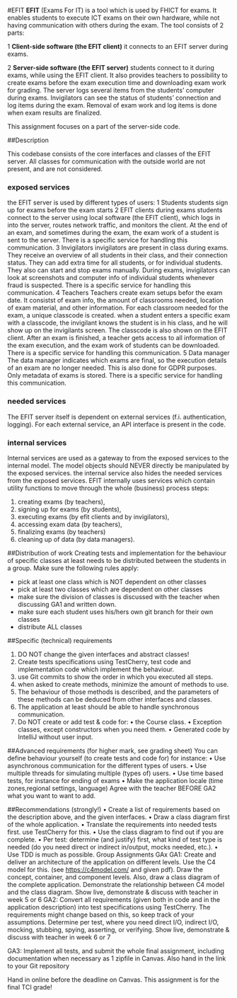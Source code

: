 #EFIT
**EFIT** (Exams For IT) is a tool which is used by FHICT for exams. It enables students to execute ICT exams on their own hardware, while not having communication with others during the exam.
The tool consists of 2 parts:

1 **Client-side software (the EFIT client)** it connects to an EFIT server during exams.

2 **Server-side software (the EFIT server)** students connect to it during exams, while using the EFIT client. It also provides teachers to possibility to create exams before the exam execution time and downloading exam work for grading. The server logs several items from the students’ computer during exams. Invigilators can see the status of students’ connection and log items during the exam. Removal of exam work and log items is done when exam results are finalized.

This assignment focuses on a part of the server-side code.


##Description

This codebase consists of the core interfaces and classes of the EFIT server. All classes for communication with the outside world are not present, and are not considered.

### exposed services
the EFIT server is used by different types of users:
1 Students
students sign up for exams before the exam starts
2 EFIT clients
during exams students connect to the server using local software (the EFIT client), which logs in into the server, routes network traffic, and monitors the client. 
At the end of an exam, and sometimes during the exam, the exam work of a student is sent to the server. There is a specific service for handling this communication.
3 Invigilators
invigilators are present in class during exams. They receive an overview of all students in their class, and their connection status. They can add extra time for all students,
or for individual students. They also can start and stop exams manually. During exams, invigilators can look at screenshots and computer info of individual students
whenever fraud is suspected. There is a specific service for handling this communication.
4 Teachers
Teachers create exam setups befor the exam date. It consistst of exam info, the amount of classrooms needed, location of exam material, and other information. For each classroom
needed for the exam, a unique classcode is created. when a student enters a specific exam with a classcode, the invigilant knows the student is in his class, 
and he will show up on the invigilants screen. The classcode is also shown on the EFIT client. 
After an exam is finished, a teacher gets access to all information of the exam execution, and the exam work of students can be downloaded.
There is a specific service for handling this communication.
5 Data manager
The data manager indicates which exams are final, so the execution details of an exam are no longer needed. This is also done for GDPR purposes. 
Only metadata of exams is stored. There is a specific service for handling this communication.

### needed services
The EFIT server itself is dependent on external services (f.i. authentication, logging). For each external service, an API interface is present in the code.

### internal services
Internal services are used as a gateway to from the exposed services to the internal model. The model objects should NEVER directly be manipulated by the exposed services.
the internal service also hides the needed services from the exposed services.
EFIT internally uses services which contain utility functions to move through the whole (business) process steps: 
1. creating exams (by teachers), 
2. signing up for exams (by students), 
3. executing exams (by efit clients and by invigilators), 
4. accessing exam data (by teachers), 
5. finalizing exams (by teachers)
6. cleaning up of data (by data managers).


##Distribution of work
Creating tests and implementation for the behaviour of specific classes at least needs to be distributed between the students in a group. Make sure the following rules apply:
* pick at least one class which is NOT dependent on other classes
* pick at least two classes which are dependent on other classes
* make sure the division of classes is discussed with the teacher when discussing GA1 and written down.
* make sure each student uses his/hers own git branch for their own classes
* distribute ALL classes


##Specific (technical) requirements
1. DO NOT change the given interfaces and abstract classes!
2. Create tests specifications using TestCherry, test code and implementation code which implement the behaviour.
3. use Git commits to show the order in which you executed all steps.
4. when asked to create methods, minimize the amount of methods to use. 
5. The behaviour of those methods is described, and the parameters of these methods can be deduced from other interfaces and classes.
6. The application at least should be able to handle synchronous communication.
7. Do NOT create or add test & code for:
•	the Course class.
•	Exception classes, except constructors when you need them.
•	Generated code by IntelliJ without user input.


##Advanced requirements (for higher mark, see grading sheet)
You can define behaviour yourself (to create tests and code for) for instance:
•	Use asynchronous communication for the different types of users.
•	Use multiple threads for simulating multiple (types of) users.
•	Use time based tests, for instance for ending of exams
•	Make the application locale (time zones,regional settings, language)
Agree with the teacher BEFORE GA2 what you want to want to add.

##Recommendations (strongly!)
•	Create a list of requirements based on the description above, and the given interfaces. 
•	Draw a class diagram first of the whole application.
•	Translate the requirements into needed tests first. use TestCherry for this.
•	Use the class diagram to find out if you are complete. 
•	Per test: determine (and justify) first, what kind of test type is needed (do you need direct or indirect in/output, mocks needed, etc.).
•	Use TDD is much as possible. 
Group Assignments GAx
GA1:
Create and deliver an architecture of the application on different levels. Use the C4 model for this. (see https://c4model.com/ and given pdf). Draw the concept, container, and component levels.
Also, draw a class diagram of the complete application. Demonstrate the relationship between C4 model and the class diagram.
Show live, demonstrate & discuss with teacher in week 5 or 6
GA2:
Convert all requirements (given both in code and in the application description) into test specifications using TestCherry. The requirements might change based on this, so keep track of your assumptions. 
Determine per test, where you need direct I/O, indirect I/O, mocking, stubbing, spying, asserting, or verifying.
Show live, demonstrate & discuss with teacher in week 6 or 7

GA3:
Implement all tests, and submit the whole final assignment, including documentation when necessary as 1 zipfile in Canvas. Also hand in the link to your Git repository

Hand in online before the deadline on Canvas. This assignment is for the final TCI grade!

